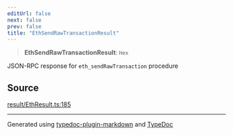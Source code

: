 ```yaml
---
editUrl: false
next: false
prev: false
title: "EthSendRawTransactionResult"
---
```


> **EthSendRawTransactionResult**: `Hex`

JSON-RPC response for `eth_sendRawTransaction` procedure

## Source

[result/EthResult.ts:185](https://github.com/evmts/tevm-monorepo/blob/main/vm/api/src/result/EthResult.ts#L185)

***
Generated using [typedoc-plugin-markdown](https://www.npmjs.com/package/typedoc-plugin-markdown) and [TypeDoc](https://typedoc.org/)
